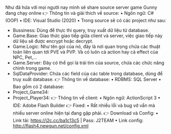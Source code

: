 Như đã hứa với mọi người nay mình sẽ share source server game Gunny đang chạy online
👉 Thông tin và giải thích về source:
• Ngôn ngữ: C# (OOP)
• IDE: Visual Studio (2020)
• Trong source sẽ có các project như sau:
- Bussiness: Dùng để thực thi query, truy xuất dữ liệu từ database.
- Game.Base: Giao thức giao tiếp giữa client và server, việc giao tiếp này dữ liệu sẽ được encrypt hoặc decrypt.
- Game.Logic: Như tên gọi của nó, đây là nơi quan trọng chứa các thuật toán liên quan tới PVE và PVP. Và có luôn cả action hay cả effect của NPC, Pet,...
- Game.Server: Đây có thể gọi là trái tim của source, chứa các chức năng chính trong game.
- SqlDataProvider: Chứa các field của các table trong database, dùng để truy xuất database.
👉 Thông tin về database:
• RDBMS: SQL Server
• Bao gồm có 2 database:
- Project_Game34:
- Project_Player34:
👉 Thông tin về client:
• Ngôn ngữ: ActionScript 3
• IDE: Adobe Flash Builder
👉 Fixed:
• Rất nhiều lỗi và bug vớ vẩn mà nhiều server online hiện tại đang gặp phải.
👉 Download và Config:
• Link tải: https://j2c.cc/ba1c13c5 | Pass: J2TEAM
• Link config: http://flash4.newgun.net/config.xml
